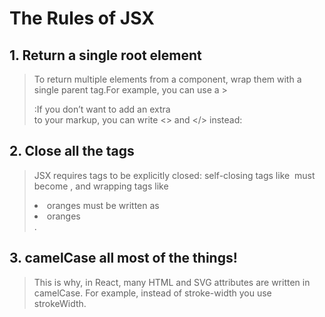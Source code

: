 # The Rules of JSX 
## 1. Return a single root element
> To return multiple elements from a component, wrap them with a single parent tag.For example, you can use a > <div>:If you don’t want to add an extra <div> to your markup, you can write <> and </> instead:
## 2. Close all the tags 
> JSX requires tags to be explicitly closed: self-closing tags like <img> must become <img />, and wrapping tags like <li>oranges must be written as <li>oranges</li>.
## 3. camelCase all most of the things! 
> This is why, in React, many HTML and SVG attributes are written in camelCase. For example, instead of stroke-width you use strokeWidth.